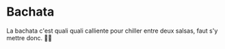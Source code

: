 # Bachata

La bachata c'est quali quali calliente pour chiller entre deux salsas, faut s'y mettre donc. 💃🏻
